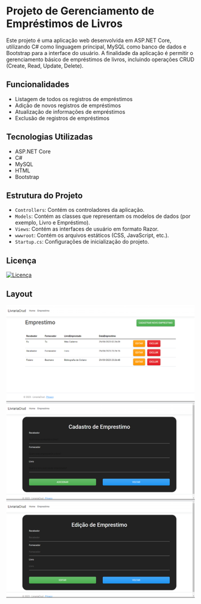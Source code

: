 # Projeto de Gerenciamento de Empréstimos de Livros

Este projeto é uma aplicação web desenvolvida em ASP.NET Core, utilizando C# como linguagem principal, MySQL como banco de dados e Bootstrap para a interface do usuário. A finalidade da aplicação é permitir o gerenciamento básico de empréstimos de livros, incluindo operações CRUD (Create, Read, Update, Delete).

## Funcionalidades

- Listagem de todos os registros de empréstimos
- Adição de novos registros de empréstimos
- Atualização de informações de empréstimos
- Exclusão de registros de empréstimos

## Tecnologias Utilizadas

- ASP.NET Core
- C#
- MySQL
- HTML
- Bootstrap

## Estrutura do Projeto

- `Controllers`: Contém os controladores da aplicação.
- `Models`: Contém as classes que representam os modelos de dados (por exemplo, Livro e Empréstimo).
- `Views`: Contém as interfaces de usuário em formato Razor.
- `wwwroot`: Contém os arquivos estáticos (CSS, JavaScript, etc.).
- `Startup.cs`: Configurações de inicialização do projeto.

## Licença

[![Licença](https://img.shields.io/badge/Licen%C3%A7a-MIT-blue)]()

## Layout

![Read](https://github.com/luigiPerkoski/Assets/blob/master/Captura%20de%20tela%202023-09-29%20232711.png)
![Create](https://github.com/luigiPerkoski/Assets/blob/master/Captura%20de%20tela%202023-09-29%20232743.png)
![Update](https://github.com/luigiPerkoski/Assets/blob/master/Captura%20de%20tela%202023-09-29%20232810.png)

